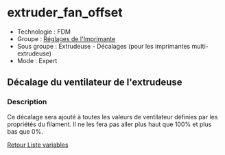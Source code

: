 # extruder_fan_offset

* Technologie : FDM
* Groupe : [Réglages de l'Imprimante](../printer_settings/printer_settings.md)
* Sous groupe : Extrudeuse - Décalages (pour les imprimantes multi-extrudeuse)
* Mode : Expert

## Décalage du ventilateur de l'extrudeuse

### Description

Ce décalage sera ajouté à toutes les valeurs de ventilateur définies par les propriétés du filament. Il ne les fera pas aller plus haut que 100% et plus bas que 0%.

[Retour Liste variables](variable_list.md)